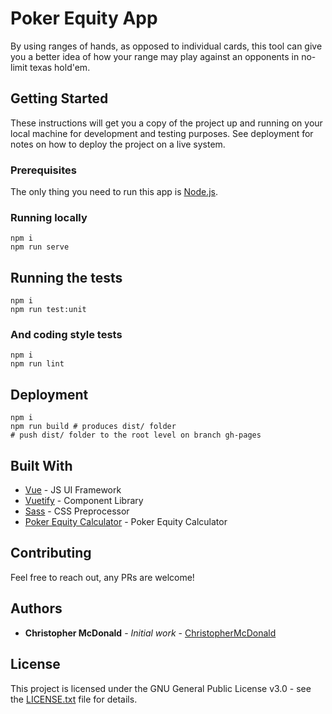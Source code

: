 # Poker Equity App

By using ranges of hands, as opposed to individual cards, this tool can give you a better idea of how your range may play against an opponents in no-limit texas hold'em. 

## Getting Started

These instructions will get you a copy of the project up and running on your local machine for development and testing purposes. See deployment for notes on how to deploy the project on a live system.

### Prerequisites

The only thing you need to run this app is [Node.js](https://nodejs.org/en/download/).

### Running locally

```
npm i
npm run serve
```

## Running the tests

```
npm i
npm run test:unit
```

### And coding style tests

```
npm i
npm run lint
```

## Deployment

```
npm i
npm run build # produces dist/ folder
# push dist/ folder to the root level on branch gh-pages
```

## Built With

* [Vue](https://vuejs.org) - JS UI Framework
* [Vuetify](https://vuetifyjs.com/en/) - Component Library
* [Sass](https://sass-lang.com) - CSS Preprocessor
* [Poker Equity Calculator](https://github.com/rundef/node-poker-odds-calculator) - Poker Equity Calculator

## Contributing

Feel free to reach out, any PRs are welcome!

## Authors

* **Christopher McDonald** - *Initial work* - [ChristopherMcDonald](https://github.com/ChristopherMcDonald)

## License

This project is licensed under the GNU General Public License v3.0 - see the [LICENSE.txt](LICENSE.txt) file for details.
